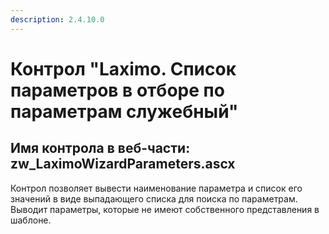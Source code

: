 ```yaml
---
description: 2.4.10.0
---
```


# Контрол "Laximo. Список параметров в отборе по параметрам служебный"

## Имя контрола в веб-части: zw\_LaximoWizardParameters.ascx

Контрол позволяет вывести наименование параметра и список его значений в виде выпадающего списка для поиска по параметрам. Выводит параметры, которые не имеют собственного представления в шаблоне.

